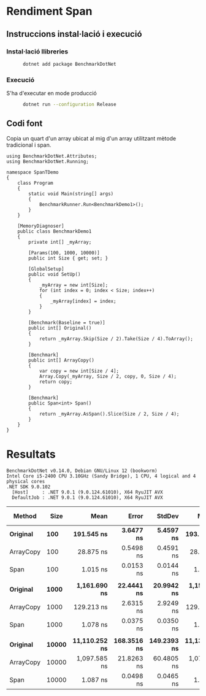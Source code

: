 # Rendiment Span
## Instruccions instal·lació i execució

### Instal·lació llibreries
```bash
      dotnet add package BenchmarkDotNet
```
### Execució
S'ha d'executar en mode producció
```bash
      dotnet run --configuration Release
```
## Codi font
Copia un quart d'un array ubicat al mig d'un array utilitzant mètode tradicional i span.  
```CSharp 
using BenchmarkDotNet.Attributes;
using BenchmarkDotNet.Running;

namespace SpanTDemo
{
    class Program
    {
        static void Main(string[] args)
        {
            BenchmarkRunner.Run<BenchmarkDemo1>();
        }
    }

    [MemoryDiagnoser]
    public class BenchmarkDemo1
    {
        private int[] _myArray;

        [Params(100, 1000, 10000)]
        public int Size { get; set; }

        [GlobalSetup]
        public void SetUp()
        {
            _myArray = new int[Size];
            for (int index = 0; index < Size; index++)
            {
                _myArray[index] = index;
            }
        }

        [Benchmark(Baseline = true)]
        public int[] Original()
        {
            return _myArray.Skip(Size / 2).Take(Size / 4).ToArray();
        }

        [Benchmark]
        public int[] ArrayCopy()
        {
            var copy = new int[Size / 4];
            Array.Copy(_myArray, Size / 2, copy, 0, Size / 4);
            return copy;
        }

        [Benchmark]
        public Span<int> Span()
        {
            return _myArray.AsSpan().Slice(Size / 2, Size / 4);
        }
    }
}
```
# Resultats

```
BenchmarkDotNet v0.14.0, Debian GNU/Linux 12 (bookworm)
Intel Core i5-2400 CPU 3.10GHz (Sandy Bridge), 1 CPU, 4 logical and 4 physical cores
.NET SDK 9.0.102
  [Host]     : .NET 9.0.1 (9.0.124.61010), X64 RyuJIT AVX
  DefaultJob : .NET 9.0.1 (9.0.124.61010), X64 RyuJIT AVX
```
| Method    | Size  | Mean          | Error       | StdDev      | Median        | Ratio | RatioSD | Gen0   | Allocated | Alloc Ratio |
|---------- |------ |--------------:|------------:|------------:|--------------:|------:|--------:|-------:|----------:|------------:|
| **Original**  | **100**   |    **191.545 ns** |   **3.6477 ns** |   **5.4597 ns** |    **193.191 ns** | **1.001** |    **0.04** | **0.0713** |     **224 B** |        **1.00** |
| ArrayCopy | 100   |     28.875 ns |   0.5498 ns |   0.4591 ns |     28.814 ns | 0.151 |    0.00 | 0.0408 |     128 B |        0.57 |
| Span      | 100   |      1.015 ns |   0.0153 ns |   0.0144 ns |      1.018 ns | 0.005 |    0.00 |      - |         - |        0.00 |
|           |       |               |             |             |               |       |         |        |           |             |
| **Original**  | **1000**  |  **1,161.690 ns** |  **22.4441 ns** |  **20.9942 ns** |  **1,153.818 ns** | **1.000** |    **0.02** | **0.3567** |    **1120 B** |        **1.00** |
| ArrayCopy | 1000  |    129.213 ns |   2.6315 ns |   2.9249 ns |    129.629 ns | 0.111 |    0.00 | 0.3262 |    1024 B |        0.91 |
| Span      | 1000  |      1.078 ns |   0.0375 ns |   0.0350 ns |      1.085 ns | 0.001 |    0.00 |      - |         - |        0.00 |
|           |       |               |             |             |               |       |         |        |           |             |
| **Original**  | **10000** | **11,110.252 ns** | **168.3516 ns** | **149.2393 ns** | **11,130.211 ns** | **1.000** |    **0.02** | **3.2196** |   **10120 B** |        **1.00** |
| ArrayCopy | 10000 |  1,097.585 ns |  21.8263 ns |  60.4805 ns |  1,077.267 ns | 0.099 |    0.01 | 3.1834 |   10024 B |        0.99 |
| Span      | 10000 |      1.087 ns |   0.0498 ns |   0.0465 ns |      1.094 ns | 0.000 |    0.00 |      - |         - |        0.00 |
